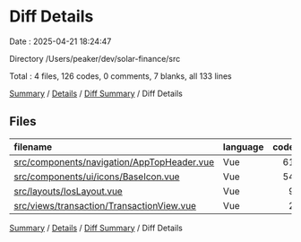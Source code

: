# Diff Details

Date : 2025-04-21 18:24:47

Directory /Users/peaker/dev/solar-finance/src

Total : 4 files,  126 codes, 0 comments, 7 blanks, all 133 lines

[Summary](results.md) / [Details](details.md) / [Diff Summary](diff.md) / Diff Details

## Files
| filename | language | code | comment | blank | total |
| :--- | :--- | ---: | ---: | ---: | ---: |
| [src/components/navigation/AppTopHeader.vue](/src/components/navigation/AppTopHeader.vue) | Vue | 61 | 0 | 0 | 61 |
| [src/components/ui/icons/BaseIcon.vue](/src/components/ui/icons/BaseIcon.vue) | Vue | 54 | 0 | 7 | 61 |
| [src/layouts/IosLayout.vue](/src/layouts/IosLayout.vue) | Vue | 9 | 0 | 0 | 9 |
| [src/views/transaction/TransactionView.vue](/src/views/transaction/TransactionView.vue) | Vue | 2 | 0 | 0 | 2 |

[Summary](results.md) / [Details](details.md) / [Diff Summary](diff.md) / Diff Details
